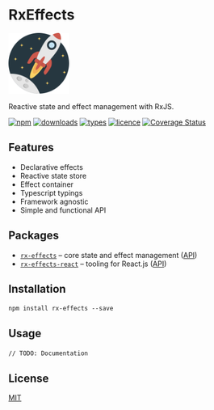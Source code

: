 # RxEffects

<img alt="rocket" src="rocket.svg" width="120" />

Reactive state and effect management with RxJS.

[![npm](https://img.shields.io/npm/v/rx-effects.svg)](https://www.npmjs.com/package/rx-effects)
[![downloads](https://img.shields.io/npm/dt/rx-effects.svg)](https://www.npmjs.com/package/rx-effects)
[![types](https://img.shields.io/npm/types/rx-effects.svg)](https://www.npmjs.com/package/rx-effects)
[![licence](https://img.shields.io/github/license/mnasyrov/rx-effects.svg)](https://github.com/mnasyrov/rx-effects/blob/master/LICENSE)
[![Coverage Status](https://coveralls.io/repos/github/mnasyrov/rx-effects/badge.svg)](https://coveralls.io/github/mnasyrov/rx-effects)

## Features

- Declarative effects
- Reactive state store
- Effect container
- Typescript typings
- Framework agnostic
- Simple and functional API

## Packages

- [`rx-effects`](packages/rx-effects/README.md) – core state and effect management ([API](packages/rx-effects/docs))
- [`rx-effects-react`](packages/rx-effects-react/README.md) – tooling for React.js ([API](packages/rx-effects-react/docs))

## Installation

```
npm install rx-effects --save
```

## Usage

`// TODO: Documentation`

## License

[MIT](LICENSE)
